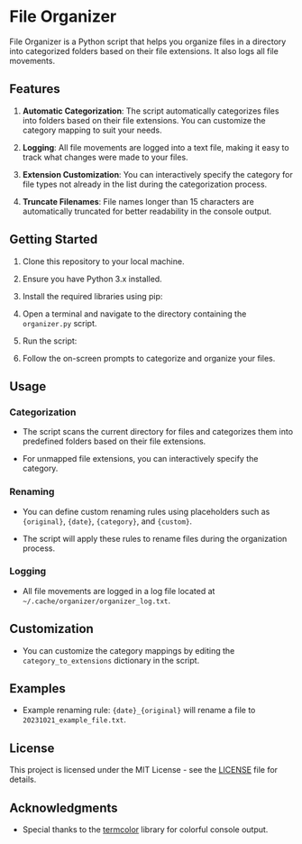 # File Organizer

File Organizer is a Python script that helps you organize files in a directory into categorized folders based on their file extensions. It also logs all file movements.

## Features

1. **Automatic Categorization**: The script automatically categorizes files into folders based on their file extensions. You can customize the category mapping to suit your needs.
   
2. **Logging**: All file movements are logged into a text file, making it easy to track what changes were made to your files.

3. **Extension Customization**: You can interactively specify the category for file types not already in the list during the categorization process.

4. **Truncate Filenames**: File names longer than 15 characters are automatically truncated for better readability in the console output.

## Getting Started

1. Clone this repository to your local machine.

2. Ensure you have Python 3.x installed.

3. Install the required libraries using pip:

4. Open a terminal and navigate to the directory containing the `organizer.py` script.

5. Run the script:


6. Follow the on-screen prompts to categorize and organize your files.

## Usage

### Categorization

- The script scans the current directory for files and categorizes them into predefined folders based on their file extensions.

- For unmapped file extensions, you can interactively specify the category.

### Renaming

- You can define custom renaming rules using placeholders such as `{original}`, `{date}`, `{category}`, and `{custom}`.

- The script will apply these rules to rename files during the organization process.

### Logging

- All file movements are logged in a log file located at `~/.cache/organizer/organizer_log.txt`.

## Customization

- You can customize the category mappings by editing the `category_to_extensions` dictionary in the script.

## Examples

- Example renaming rule: `{date}_{original}` will rename a file to `20231021_example_file.txt`.

## License

This project is licensed under the MIT License - see the [LICENSE](LICENSE) file for details.

## Acknowledgments

- Special thanks to the [termcolor](https://pypi.org/project/termcolor/) library for colorful console output.
